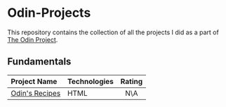 # Odin-Projects

This repository contains the collection of all the projects I did as a part of [The Odin Project](https://www.theodinproject.com/).

## Fundamentals

| Project Name | Technologies | Rating |
| :--- | :--- | :----: |
| [Odin's Recipes](./Fundamentals/odin's-recipes/) | HTML | N\A |